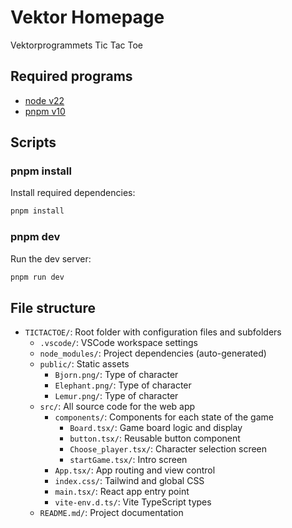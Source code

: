 # Vektor Homepage

Vektorprogrammets Tic Tac Toe

## Required programs

- [node v22](https://nodejs.org/en)
- [pnpm v10](https://pnpm.io/)

## Scripts

### pnpm install

Install required dependencies:

```sh
pnpm install
```

### pnpm dev

Run the dev server:

```sh
pnpm run dev
```

## File structure

- `TICTACTOE/`: Root folder with configuration files and subfolders
  - `.vscode/`: VSCode workspace settings
  - `node_modules/`: Project dependencies (auto-generated)
  - `public/`: Static assets
    - `Bjorn.png/`: Type of character
    - `Elephant.png/`: Type of character
    - `Lemur.png/`: Type of character
  - `src/`: All source code for the web app
    - `components/`: Components for each state of the game
      - `Board.tsx/`: Game board logic and display
      - `button.tsx/`: Reusable button component
      - `Choose_player.tsx/`: Character selection screen
      - `startGame.tsx/`: Intro screen
    - `App.tsx/`: App routing and view control
    - `index.css/`: Tailwind and global CSS
    - `main.tsx/`: React app entry point
    - `vite-env.d.ts/`: Vite TypeScript types
  - `README.md/`: Project documentation
